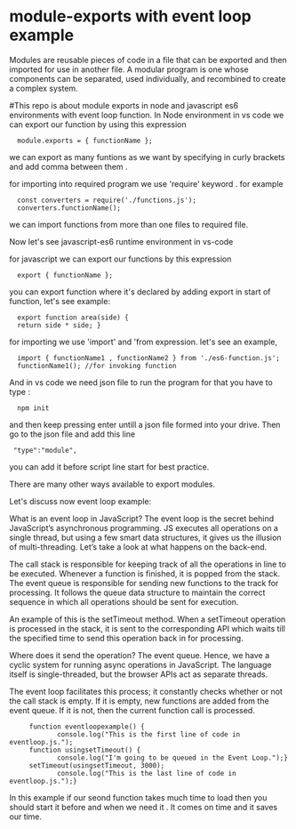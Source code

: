 # module-exports with event loop example
Modules are reusable pieces of code in a file that can be exported and then imported for use in another file.
A modular program is one whose components can be separated, used individually, and recombined to create a complex system.

#This repo is about module exports in node and javascript es6 environments with event loop function.
In Node environment in vs code we can export our function by using this expression
      
      module.exports = { functionName };
  
  we can export as many funtions as we want by specifying in curly brackets and add comma between them .
  
  
  for importing into required program we use 'require' keyword . for example
      
      const converters = require('./functions.js');
      converters.functionName();
                  
  we can import functions from more than one files to required file.
  

Now let's see javascript-es6 runtime environment in vs-code
  
 for javascript we can export our functions by this expression
         
      export { functionName };
 
 you can export function where it's declared by adding export in start of function, let's see example:
      
      export function area(side) {
      return side * side; }
  
  for importing we use 'import' and 'from expression. let's see an example,
  
      import { functionName1 , functionName2 } from './es6-function.js';
      functionName1(); //for invoking function
  And in vs code we need json file to run the program for that you have to type : 
                                  
      npm init
  and then keep pressing enter untill a json file formed into your drive. Then go to the json file and add this line
     
     "type":"module",
  you can add it before script line start for best practice.
  
  There are many other ways available to export modules.
   
   Let's discuss now event loop example:

What is an event loop in JavaScript?
The event loop is the secret behind JavaScript’s asynchronous programming. JS executes all operations on a single thread, but using a few smart data structures, it gives us the illusion of multi-threading. Let’s take a look at what happens on the back-end.

The call stack is responsible for keeping track of all the operations in line to be executed. Whenever a function is finished, it is popped from the stack.
The event queue is responsible for sending new functions to the track for processing. It follows the queue data structure to maintain the correct sequence in which all operations should be sent for execution.

An example of this is the setTimeout method. When a setTimeout operation is processed in the stack, it is sent to the corresponding API which waits till the specified time to send this operation back in for processing.

Where does it send the operation? The event queue. Hence, we have a cyclic system for running async operations in JavaScript. The language itself is single-threaded, but the browser APIs act as separate threads.

The event loop facilitates this process; it constantly checks whether or not the call stack is empty. If it is empty, new functions are added from the event queue. If it is not, then the current function call is processed.

         function eventloopexample() {
                console.log("This is the first line of code in eventloop.js.");
         function usingsetTimeout() {
                console.log("I'm going to be queued in the Event Loop.");}
         setTimeout(usingsetTimeout, 3000);
                console.log("This is the last line of code in eventloop.js.");}

In this example if our seond function takes much time to load then you should start it before and when we need it . It comes on time and it saves our time.
